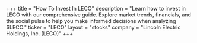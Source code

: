 +++
title = "How To Invest In LECO"
description = "Learn how to invest in LECO with our comprehensive guide. Explore market trends, financials, and the social pulse to help you make informed decisions when analyzing $LECO."
ticker = "LECO"
layout = "stocks"
company = "Lincoln Electric Holdings, Inc. (LECO)"
+++

